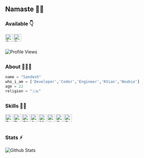 ## Namaste 🙏🏻


### Available 👇
<p>
  <a href="https://www.linkedin.com/in/sandeshsg6/">
    <img align="left" alt="Sandesh LinkedIN" width="24px" src="https://cdn.jsdelivr.net/npm/simple-icons@v3/icons/linkedin.svg" />
    
   <a href="https://telegram.dog/dronefill">
    <img align="left" alt="Sandesh Telegram" width="24px" src="https://cdn.jsdelivr.net/npm/simple-icons@3.2.0/icons/telegram.svg" />
  </a>
</p>
</br>
</br>

![Profile Views](https://hits.seeyoufarm.com/api/count/incr/badge.svg?url=https://github.com/sandeshsg6/&title=Profile%20Views)
##   
### About 🙋🏻‍♂️
```python
name = "Sandesh"
who_i_am = ['Developer','Coder','Engineer','KVian','Noobie']
age = 22
religion = "🇮🇳"
```

##
### Skills 👨‍💻

<img align="left" alt="Python" width="24px" src="https://cdn.jsdelivr.net/npm/simple-icons@3.2.0/icons/python.svg" />
<img align="left" alt="Dart" width="24px" src="https://cdn.jsdelivr.net/npm/simple-icons@3.2.0/icons/dart.svg" />
<img align="left" alt="GitHub" width="24px" src="https://cdn.jsdelivr.net/npm/simple-icons@3.2.0/icons/github.svg" />
<img align="left" alt="Android" width="24px" src="https://cdn.jsdelivr.net/npm/simple-icons@3.2.0/icons/android.svg" />
<img align="left" alt="MySQL" width="24px" src="https://cdn.jsdelivr.net/npm/simple-icons@3.2.0/icons/mysql.svg" />
<img align="left" alt="JavaScript" width="24px" src="https://cdn.jsdelivr.net/npm/simple-icons@3.2.0/icons/javascript.svg" />
<img align="left" alt="C" width="24px" src="https://cdn.jsdelivr.net/npm/simple-icons@3.2.0/icons/c.svg" />
<img align="left" alt="C++" width="24px" src="https://cdn.jsdelivr.net/npm/simple-icons@3.2.0/icons/cplusplus.svg" />
</br>
</br>

##
### Stats ⚡️

![Github Stats](https://github-stats-alpha.vercel.app/api/?username=sandeshsg6&tc=333&ic=333)
